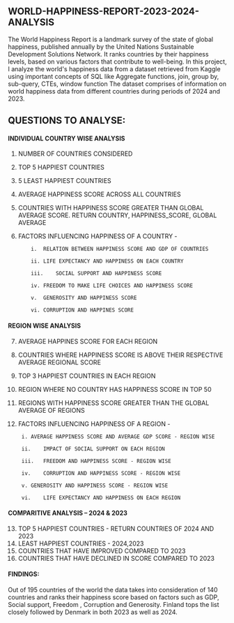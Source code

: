 ## WORLD-HAPPINESS-REPORT-2023-2024-ANALYSIS
The World Happiness Report is a landmark survey of the state of global happiness, published annually by the United Nations Sustainable Development Solutions Network. It ranks countries by their happiness levels, based on various factors that contribute to well-being.
In this project, I analyze the world's happiness data from a dataset retrieved from Kaggle using important concepts of SQL like Aggregate functions, join, group by, sub-query, CTEs, window function
The dataset comprises of information on world happiness data from different countries during periods of 2024 and 2023. 

## QUESTIONS TO ANALYSE:

#### INDIVIDUAL COUNTRY WISE ANALYSIS
1.	NUMBER OF COUNTRIES CONSIDERED
2.	TOP 5 HAPPIEST COUNTRIES
3.	5 LEAST HAPPIEST COUNTRIES
4.	AVERAGE HAPPINESS SCORE ACROSS ALL COUNTRIES
5.	COUNTRIES WITH HAPPINESS SCORE GREATER THAN GLOBAL AVERAGE SCORE. RETURN COUNTRY, HAPPINESS_SCORE, GLOBAL AVERAGE
6.	FACTORS INFLUENCING HAPPINESS OF A COUNTRY -
   
            i.	RELATION BETWEEN HAPPINESS SCORE AND GDP OF COUNTRIES

            ii.	LIFE EXPECTANCY AND HAPPINESS ON EACH COUNTRY

            iii.	SOCIAL SUPPORT AND HAPPINESS SCORE

            iv.	FREEDOM TO MAKE LIFE CHOICES AND HAPPINESS SCORE

            v.	GENEROSITY AND HAPPINESS SCORE

            vi.	CORRUPTION AND HAPPINES SCORE

#### REGION WISE ANALYSIS
7.	AVERAGE HAPPINES SCORE FOR EACH REGION
8.	COUNTRIES WHERE HAPPINESS SCORE IS ABOVE THEIR RESPECTIVE AVERAGE REGIONAL SCORE
9.	TOP 3 HAPPIEST COUNTRIES IN EACH REGION
10.	REGION WHERE NO COUNTRY HAS HAPPINESS SCORE IN TOP 50
11.	REGIONS WITH HAPPINESS SCORE GREATER THAN THE GLOBAL AVERAGE OF REGIONS
12.	FACTORS INFLUENCING HAPPINESS OF A REGION -
    
         i.	AVERAGE HAPPINESS SCORE AND AVERAGE GDP SCORE - REGION WISE

         ii.	IMPACT OF SOCIAL SUPPORT ON EACH REGION

         iii.	FREEDOM AND HAPPINESS SCORE - REGION WISE

         iv.	CORRUPTION AND HAPPINESS SCORE - REGION WISE

         v.	GENEROSITY AND HAPPINESS SCORE - REGION WISE

         vi.	LIFE EXPECTANCY AND HAPPINESS ON EACH REGION

#### COMPARITIVE ANALYSIS – 2024 & 2023
13.	TOP 5 HAPPIEST COUNTRIES - RETURN COUNTRIES OF 2024 AND 2023
14.	LEAST HAPPIEST COUNTRIES - 2024,2023
15.	COUNTRIES THAT HAVE IMPROVED COMPARED TO 2023
16.	COUNTRIES THAT HAVE DECLINED IN SCORE COMPARED TO 2023

#### FINDINGS:
Out of 195 countries of the world the data takes into consideration of 140 countries and ranks their happiness score based on factors such as GDP, Social support, Freedom , Corruption and Generosity. Finland tops the list closely followed by Denmark in both 2023 as well as 2024. 

